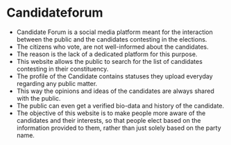 # Candidateforum
<ul>
<li> Candidate Forum is a social media platform meant for the interaction between the public and the candidates contesting in the elections. </li>
<li>The citizens who vote, are not well-informed about the candidates.</li>
<li>The reason is the lack of a dedicated platform for this purpose. </li>
<li>This website allows the public to search for the list of candidates contesting in their constituency.</li>
<li>The profile of the Candidate contains statuses they upload everyday regarding any public matter. 
<li> This way the opinions and ideas of the candidates are always shared with the public.</li>
<li>The public can even get a verified bio-data and history of the candidate.</li>
<li> The objective of this website is to make people more aware of the candidates and their interests, so that people elect based on the information provided to them, rather than just solely based on the party name.
</ul>
